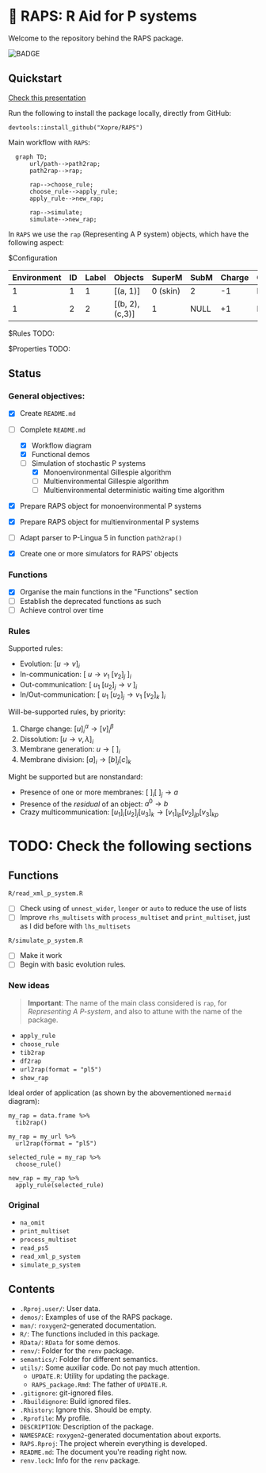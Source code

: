 # 🎤 RAPS: R Aid for P systems
Welcome to the repository behind the RAPS package.

![BADGE](https://img.shields.io/github/checks-status/Xopre/RAPS/develop?color=orange&label=build&style=plastic)

## Quickstart
<!-- Help for mermaid: http://mermaid-js.github.io/mermaid/#/ -->

[Check this presentation](https://docs.google.com/presentation/d/1j6y3RAkCeWzvKYxJpqVUsSfh9C7p0uOEtQdWj0bbCUw/edit#slide=id.p)

Run the following to install the package locally, directly from GitHub:
```{r}
devtools::install_github("Xopre/RAPS")
```

Main workflow with `RAPS`:
```mermaid
  graph TD;
      url/path-->path2rap;
      path2rap-->rap;
      
      rap-->choose_rule;
      choose_rule-->apply_rule;
      apply_rule-->new_rap;

      rap-->simulate;
      simulate-->new_rap;
```
<!-- 
# rap- ->simulate_gil;
# simulate_gil- ->new_rap;
# 
# rap- ->simulate("GIL");
# simulate("GIL)- ->new_rap;
-->

In `RAPS` we use the `rap` (Representing A P system) objects, which have the following aspect:

$Configuration

Environment | ID | Label | Objects         | SuperM   | SubM | Charge | Other_params | 
------------|----|-------|-----------------|----------|------|--------|--------------|
1           | 1  | 1     | [(a, 1)]        | 0 (skin) | 2    |     -1 | NULL         |
1           | 2  | 2     | [(b, 2), (c,3)] | 1        | NULL |     +1 | NULL         |

$Rules
TODO:

$Properties
TODO:

## Status

### **General objectives:**
- [x] Create `README.md`
- [ ] Complete `README.md`
  - [x] Workflow diagram
  - [x] Functional demos
  - [ ] Simulation of stochastic P systems
    - [x] Monoenvironmental Gillespie algorithm
    - [ ] Multienvironmental Gillespie algorithm
    - [ ] Multienvironmental deterministic waiting time algorithm

- [x] Prepare RAPS object for monoenvironmental P systems
- [x] Prepare RAPS object for multienvironmental P systems

- [ ] Adapt parser to P-Lingua 5 in function `path2rap()`
- [x] Create one or more simulators for RAPS' objects

### **Functions**
- [x] Organise the main functions in the "Functions" section
- [ ] Establish the deprecated functions as such
- [ ] Achieve control over time

### **Rules**

Supported rules:
* Evolution: $[u \rightarrow v]_i$
* In-communication: $[\ u \rightarrow v_1 \ [v_2]_j\ ]_i$
* Out-communication: $[\ u_1 \ [u_2]_j \rightarrow v\ ]_i$
* In/Out-communication: $[\ u_1 \ [u_2]_j \rightarrow v_1 \ [v_2]_k\ ]_i$

Will-be-supported rules, by priority:
1. Charge change: $[u]_i^{\alpha}  \rightarrow [v]_i^{\beta}$
2. Dissolution: $[u \rightarrow v, \lambda]_i$
3. Membrane generation: $u \rightarrow [\ ]_i$
3. Membrane division: $[a]_i \rightarrow [b]_j [c]_k$

Might be supported but are nonstandard:
* Presence of one or more membranes: $[\ ]_i [\ ]_j \rightarrow a$
* Presence of the *residual* of an object: $a^0 \rightarrow b$
* Crazy multicommunication: $[u_1]_i [u_2]_j [u_3]_k \rightarrow [v_1]_{ip} [v_2]_{jp} [v_3]_{kp}$

# TODO: Check the following sections

## Functions

`R/read_xml_p_system.R`
- [ ] Check using of `unnest_wider`, `longer` or `auto` to reduce the use of lists
- [ ] Improve `rhs_multisets` with `process_multiset` and `print_multiset`, just as I did before with `lhs_multisets`

`R/simulate_p_system.R`
- [ ]  Make it work
  - [ ] Begin with basic evolution rules.
  
### New ideas
> **Important**: The name of the main class considered is `rap`, for *Representing A P-system*, and also to attune with the name of the package.

* `apply_rule`
* `choose_rule`
* `tib2rap`
* `df2rap`
* `url2rap(format = "pl5")`
* `show_rap`

Ideal order of application (as shown by the abovementioned `mermaid` diagram):
```{r}
my_rap = data.frame %>%
  tib2rap()
  
my_rap = my_url %>%
  url2rap(format = "pl5")
  
selected_rule = my_rap %>%
  choose_rule()
  
new_rap = my_rap %>%
  apply_rule(selected_rule)
```

### Original
* `na_omit`
* `print_multiset`
* `process_multiset`
* `read_ps5`
* `read_xml_p_system`
* `simulate_p_system`

## Contents
* `.Rproj.user/`: User data.
* `demos/`: Examples of use of the RAPS package.
* `man/`: `roxygen2`-generated documentation.
* `R/`: The functions included in this package.
* `RData/`: `RData` for some demos.
* `renv/`: Folder for the `renv` package.
* `semantics/`: Folder for different semantics.
* `utils/`: Some auxiliar code. Do not pay much attention.
  * `UPDATE.R`: Utility for updating the package.
  * `RAPS_package.Rmd`: The father of `UPDATE.R`.
* `.gitignore`: git-ignored files.
* `.Rbuildignore`: Build ignored files.
* `.Rhistory`: Ignore this. Should be empty.
* `.Rprofile`: My profile.
* `DESCRIPTION`: Description of the package.
* `NAMESPACE`: `roxygen2`-generated documentation about exports.
* `RAPS.Rproj`: The project wherein everything is developed.
* `README.md`: The document you're reading right now.
* `renv.lock`: Info for the `renv` package.
